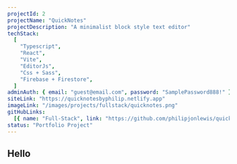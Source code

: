 ```yaml
---
projectId: 2
projectName: "QuickNotes"
projectDescription: "A minimalist block style text editor"
techStack:
  [
    "Typescript",
    "React",
    "Vite",
    "EditorJs",
    "Css + Sass",
    "Firebase + Firestore",
  ]
adminAuth: { email: "guest@email.com", password: "SamplePassword888!" }
siteLink: "https://quicknotesbyphilip.netlify.app"
imageLink: "/images/projects/fullstack/quicknotes.png"
gitHubLinks:
  [{ name: "Full-Stack", link: "https://github.com/philipjonlewis/quicknotes" }]
status: "Portfolio Project"
---
```


## Hello
